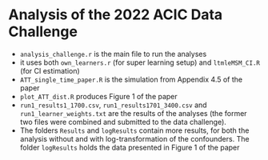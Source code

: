 # Analysis of the 2022 ACIC Data Challenge

- `analysis_challenge.r` is the main file to run the analyses
- it uses both `own_learners.r` (for super learning setup) and `ltmleMSM_CI.R` (for CI estimation)
- `ATT_single_time_paper.R` is the simulation from Appendix 4.5 of the paper
- `plot_ATT_dist.R` produces Figure 1 of the paper
- `run1_results1_1700.csv`, `run1_results1701_3400.csv` and `run1_learner_weights.txt` are the results of the analyses (the former two files were combined and submitted to the data challenge). 
- The folders `Results` and `logResults` contain more results, for both the analysis without and with log-transformation of the confounders. The folder `logResults` holds the data presented in Figure 1 of the paper
